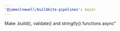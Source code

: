 ```yaml
---
'@jameslnewell/buildkite-pipelines': major
---
```


Make .build(), validate() and stringify() functions async"
